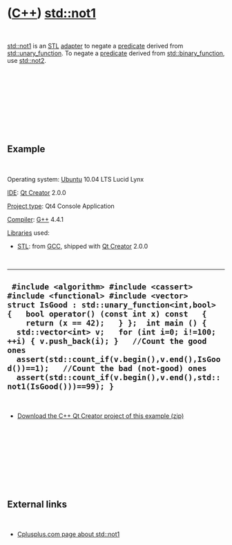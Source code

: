



 

 

 

 

 

([C++](Cpp.md)) [std::not1](CppNot1.md)
=========================================

 

[std::not1](CppNot1.md) is an [STL](CppStl.md)
[adapter](CppAdapter.md) to negate a [predicate](CppPredicate.md)
derived from [std::unary\_function](CppUnary_function.md). To negate a
[predicate](CppPredicate.md) derived from
[std::binary\_function](CppBinary_function.md), use
[std::not2](CppNot2.md).

 

 

 

 

 

Example
-------

 

Operating system: [Ubuntu](http://www.ubuntu.com) 10.04 LTS Lucid Lynx

[IDE](CppIde.md): [Qt Creator](CppQt.md) 2.0.0

[Project type](CppQtProjectType.md): Qt4 Console Application

[Compiler](CppCompiler.md): [G++](CppGpp.md) 4.4.1

[Libraries](CppLibrary.md) used:

-   [STL](CppStl.md): from [GCC](CppGcc.md), shipped with [Qt
    Creator](CppQt.md) 2.0.0

 

  ------------------------------------------------------------------------------------------------------------------------------------------------------------------------------------------------------------------------------------------------------------------------------------------------------------------------------------------------------------------------------------------------------------------------------------------------------------------------------------------
  ` #include <algorithm> #include <cassert> #include <functional> #include <vector>  struct IsGood : std::unary_function<int,bool> {   bool operator() (const int x) const   {     return (x == 42);   } };  int main () {   std::vector<int> v;   for (int i=0; i!=100; ++i) { v.push_back(i); }   //Count the good ones   assert(std::count_if(v.begin(),v.end(),IsGood())==1);   //Count the bad (not-good) ones   assert(std::count_if(v.begin(),v.end(),std::not1(IsGood()))==99); }`
  ------------------------------------------------------------------------------------------------------------------------------------------------------------------------------------------------------------------------------------------------------------------------------------------------------------------------------------------------------------------------------------------------------------------------------------------------------------------------------------------

 

-   [Download the C++ Qt Creator project of this
    example (zip)](CppNot1.zip)

 

 

 

 

 

External links
--------------

 

-   [Cplusplus.com page about
    std::not1](http://www.cplusplus.com/reference/std/functional/not1)

 

 

 

 

 





 



